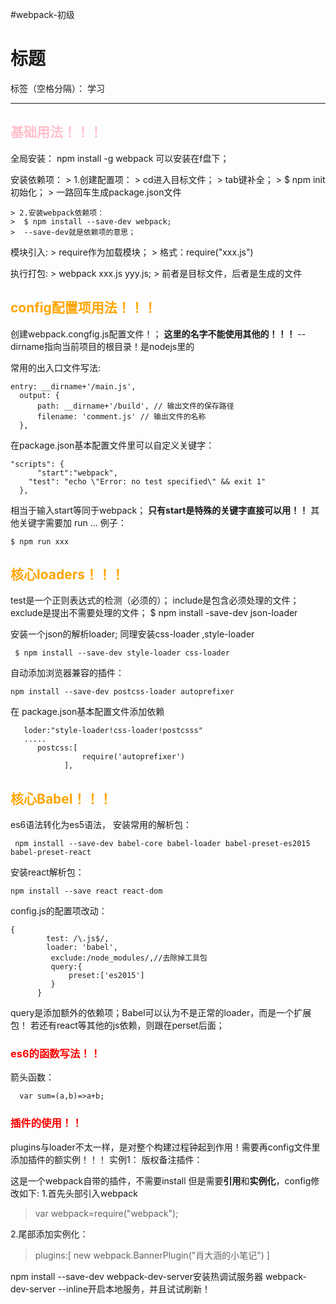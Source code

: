 ﻿#webpack-初级

标题
==

标签（空格分隔）： 学习

---

<h2 style="color:pink">基础用法！！！</h2>
全局安装：
npm install -g webpack
可以安装在f盘下；


安装依赖项：
    > 1.创建配置项：
    >   cd进入目标文件；
    >   tab键补全；
    >   $ npm init   初始化；
    >   一路回车生成package.json文件
      
    > 2.安装webpack依赖项：
    >  $ npm install --save-dev webpack;
    >  --save-dev就是依赖项的意思；

模块引入:
    > require作为加载模块；
    > 格式：require("xxx.js")

执行打包:
    > webpack xxx.js yyy.js;
    > 前者是目标文件，后者是生成的文件


<h2 style="color:orange">config配置项用法！！！</h2>
创建webpack.congfig.js配置文件！；
<b> 这里的名字不能使用其他的！！！</b> 
--dirname指向当前项目的根目录！是nodejs里的
 
常用的出入口文件写法:

    entry: __dirname+'/main.js',
      output: {
          path: __dirname+'/build', // 输出文件的保存路径
          filename: 'comment.js' // 输出文件的名称
      },

在package.json基本配置文件里可以自定义关键字：

    "scripts": {
    	  "start":"webpack",
        "test": "echo \"Error: no test specified\" && exit 1"
      },
相当于输入start等同于webpack； 
<b>只有start是特殊的关键字直接可以用！！</b>
其他关键字需要加 run ...
例子：

    $ npm run xxx

<h2 style="color:orange">核心loaders！！！</h2>

test是一个正则表达式的检测（必须的）；
include是包含必须处理的文件；
exclude是提出不需要处理的文件；
     $ npm install -save-dev json-loader

 安装一个json的解析loader;
 同理安装css-loader ,style-loader

     $ npm install --save-dev style-loader css-loader
      
自动添加浏览器兼容的插件：

    npm install --save-dev postcss-loader autoprefixer
     
在 package.json基本配置文件添加依赖

       loder:"style-loader!css-loader!postcsss"
       .....
          postcss:[
            		require('autoprefixer')
            	], 
        	
 <h2 style="color:orange">核心Babel！！！</h2>       	
 
 es6语法转化为es5语法，
 安装常用的解析包：

     npm install --save-dev babel-core babel-loader babel-preset-es2015 babel-preset-react
     
安装react解析包：

    npm install --save react react-dom

config.js的配置项改动：

    {
    		test: /\.js$/,
    		loader: 'babel',
    		 exclude:/node_modules/,//去除掉工具包
    		 query:{
    			 preset:['es2015']
    		 }
    	  }
query是添加额外的依赖项；Babel可以认为不是正常的loader，而是一个扩展包！
若还有react等其他的js依赖，则跟在perset后面；

<h3 style="color:red">es6的函数写法！！</h3>
箭头函数：

      var sum=(a,b)=>a+b;
    
<h3 style="color:red">插件的使用！！</h3>  
plugins与loader不太一样，是对整个构建过程钟起到作用！需要再config文件里添加插件的额实例！！！
实例1：
版权备注插件：

这是一个webpack自带的插件，不需要install
但是需要<strong>引用</strong>和<strong>实例化</strong>，config修改如下:
1.首先头部引入webpack
> var webpack=require("webpack");

2.尾部添加实例化：
> 	plugins:[
> 		new webpack.BannerPlugin("肖大涵的小笔记")
> 	]

 npm install --save-dev webpack-dev-server安装热调试服务器
webpack-dev-server --inline开启本地服务，并且试试刷新！
